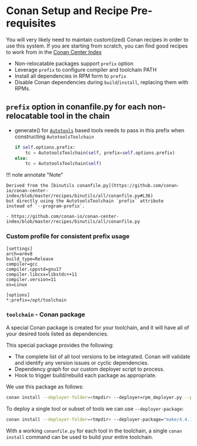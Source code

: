 # Conan Setup and Recipe Pre-requisites

You will very likely need to maintain custom(ized) Conan recipes in order
to use this system.  If you are starting from scratch, you can find good
recipes to work from in the
[Conan Center Index](https://github.com/conan-io/conan-center-index/tree/master/recipes)

- Non-relocatable packages support `prefix` option
- Leverage `prefix` to configure compiler and toolchain PATH
- Install all dependencies in RPM form to `prefix`
- Disable Conan dependencies during `build`/`install`, replacing them with RPMs.

## `prefix` option in conanfile.py for each non-relocatable tool in the chain

- generate() for [`Autotools`](https://docs.conan.io/2/integrations/autotools.html)
  based tools needs to pass in this prefix when constructing `AutotoolsToolchain`

  ``` python
  if self.options.prefix:
      tc = AutotoolsToolchain(self, prefix=self.options.prefix)
  else:
      tc = AutotoolsToolchain(self)
  ```

!!! note annotate "Note"

    Derived from the [binutils conanfile.py](https://github.com/conan-io/conan-center-index/blob/master/recipes/binutils/all/conanfile.py#L36)
    but directly using the AutotoolsToolchain `prefix` attribute
    instead of `--program-prefix`.
    
    - https://github.com/conan-io/conan-center-index/blob/master/recipes/binutils/all/conanfile.py

### Custom profile for consistent prefix usage

```none hl_lines="10-11" title="~/.conan2/profiles/optPrefix"
[settings]
arch=armv8
build_type=Release
compiler=gcc
compiler.cppstd=gnu17
compiler.libcxx=libstdc++11
compiler.version=11
os=Linux

[options]
*:prefix=/opt/toolchain
```

### `toolchain` - Conan package

A special Conan package is created for your toolchain, and it will have
all of your desired tools listed as dependencies.

This special package provides the following:

- The complete list of all tool versions to be integrated.  Conan
  will validate and identify any version issues or cyclic dependencies.
- Dependency graph for our custom deployer script to process.
- Hook to trigger build/rebuild each package as appropriate.

We use this package as follows:
```bash
conan install --deployer-folder=<tmpdir> --deployer=rpm_deployer.py --profile toolchain --build=missing .
```

To deploy a single tool or subset of tools we can use `--deployer-package`:
```bash
conan install --deployer-folder=<tmpdir> --deployer-package="make/4.4.1" --deployer=rpm_deployer.py --profile toolchain --build=missing .
```

With a working `conanfile.py` for each tool in the toolchain, a single
`conan install` command can be used to build your entire toolchain.
